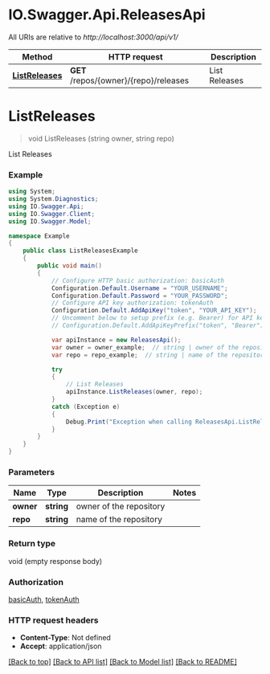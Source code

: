 # IO.Swagger.Api.ReleasesApi

All URIs are relative to *http://localhost:3000/api/v1/*

Method | HTTP request | Description
------------- | ------------- | -------------
[**ListReleases**](ReleasesApi.md#listreleases) | **GET** /repos/{owner}/{repo}/releases | List Releases

<a name="listreleases"></a>
# **ListReleases**
> void ListReleases (string owner, string repo)

List Releases

### Example
```csharp
using System;
using System.Diagnostics;
using IO.Swagger.Api;
using IO.Swagger.Client;
using IO.Swagger.Model;

namespace Example
{
    public class ListReleasesExample
    {
        public void main()
        {
            // Configure HTTP basic authorization: basicAuth
            Configuration.Default.Username = "YOUR_USERNAME";
            Configuration.Default.Password = "YOUR_PASSWORD";
            // Configure API key authorization: tokenAuth
            Configuration.Default.AddApiKey("token", "YOUR_API_KEY");
            // Uncomment below to setup prefix (e.g. Bearer) for API key, if needed
            // Configuration.Default.AddApiKeyPrefix("token", "Bearer");

            var apiInstance = new ReleasesApi();
            var owner = owner_example;  // string | owner of the repository
            var repo = repo_example;  // string | name of the repository

            try
            {
                // List Releases
                apiInstance.ListReleases(owner, repo);
            }
            catch (Exception e)
            {
                Debug.Print("Exception when calling ReleasesApi.ListReleases: " + e.Message );
            }
        }
    }
}
```

### Parameters

Name | Type | Description  | Notes
------------- | ------------- | ------------- | -------------
 **owner** | **string**| owner of the repository | 
 **repo** | **string**| name of the repository | 

### Return type

void (empty response body)

### Authorization

[basicAuth](../README.md#basicAuth), [tokenAuth](../README.md#tokenAuth)

### HTTP request headers

 - **Content-Type**: Not defined
 - **Accept**: application/json

[[Back to top]](#) [[Back to API list]](../README.md#documentation-for-api-endpoints) [[Back to Model list]](../README.md#documentation-for-models) [[Back to README]](../README.md)
